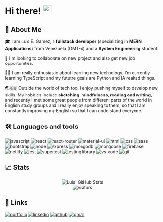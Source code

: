 # Hi there! <img src="https://media.giphy.com/media/hvRJCLFzcasrR4ia7z/giphy.gif" width="29px" height="29px">

## 🚀 About Me

🎓 I am Luis E. Gamez, a **fullstack developer** (specializing in **MERN Applications**) from Venezuela (GMT-4) and a **System Engineering** student.

🎯 I'm looking to collaborate on new project and also get new job opportunities.

👨‍💻 I am really enthusiastic about learning new technology. I’m currently learning TypeScript and my fututre goals are Python and IA realted things.

🌏🇬🇧 Outside the world of tech too, I enjoy pushing myself to develop new skills. My hobbies include **sketching**, **mindfulness**, **reading and writing**, and recently I met some great people from different parts of the world in English study groups and I really enjoy speaking to them, so that I am constantly improving my English so that I can understand everyone.

## 🛠️ Languages and tools

![javascript](https://img.shields.io/badge/JavaScript-323330?style=for-the-badge&logo=javascript&logoColor=F7DF1E)
![react](https://img.shields.io/badge/React-20232A?style=for-the-badge&logo=react&logoColor=61DAFB)
![react-router](https://img.shields.io/badge/React_Router-CA4245?style=for-the-badge&logo=react-router&logoColor=white)
![material-ui](https://img.shields.io/badge/Material_UI-0081CB?style=for-the-badge&logo=mui&logoColor=white)
![html](https://img.shields.io/badge/HTML5-E34F26?style=for-the-badge&logo=html5&logoColor=white)
![css](https://img.shields.io/badge/CSS3-1572B6?style=for-the-badge&logo=css3&logoColor=white)
![sass](https://img.shields.io/badge/SASS-CC6699?style=for-the-badge&logo=sass&logoColor=white)
![bootstrap](https://img.shields.io/badge/Bootstrap-563D7C?style=for-the-badge&logo=bootstrap&logoColor=white)
![node](https://img.shields.io/badge/node-0081CB?style=for-the-badge&logo=node&logoColor=white)
![express](https://img.shields.io/badge/express-319795?style=for-the-badge&logo=express&logoColor=white)
![mongodb](https://img.shields.io/badge/mongodb-323330?style=for-the-badge&logo=mongodb&logoColor=F7DF1E)
![mongoose](https://img.shields.io/badge/Mongoose-C21325?style=for-the-badge&logo=mongoose&logoColor=white)
![firebase](https://img.shields.io/badge/Firebase-ffaa00?style=for-the-badge&logo=Firebase&logoColor=white)
![netlify](https://img.shields.io/badge/Netlify-00C7B7?style=for-the-badge&logo=netlify&logoColor=white)
![jest](https://img.shields.io/badge/Jest-C21325?style=for-the-badge&logo=jest&logoColor=white)
![supertest](https://img.shields.io/badge/Supertest-007ACC?style=for-the-badge&logo=Supertest&logoColor=white)
![testing library](https://img.shields.io/badge/testing_library-FF4785?style=for-the-badge&logo=testing-library&logoColor=white)
![vs-code](https://img.shields.io/badge/VS_Code-007ACC?style=for-the-badge&logo=Visual-Studio-Code&logoColor=white)
![git](https://img.shields.io/badge/Git-007ACC?style=for-the-badge&logo=Git&logoColor=white)

## 📈 Stats

<div align="center">
    <img src="https://github-readme-stats.vercel.app/api?username=luise8&show_icons=true&hide_border=true" alt="Luis' GitHub Stats">
    <br />
    <img src="https://visitor-badge.laobi.icu/badge?page_id=Luise8.Luise8" alt="visitors">
                      
</div>

## 🔗 Links

[![portfolio](https://img.shields.io/badge/Portfolio-5340ff?style=for-the-badge&logo=Google-chrome&logoColor=white)](https://luisegamez.netlify.app/)
[![linkedin](https://img.shields.io/badge/Linked_In-0077B5?style=for-the-badge&logo=LinkedIn&logoColor=white)](https://www.linkedin.com/in/luis-e-gamez-prado/)
[![github](https://img.shields.io/badge/GitHub-000000?style=for-the-badge&logo=GitHub&logoColor=white)](https://github.com/Luise8/)
[![gmail](https://img.shields.io/badge/Gmail-D14836?style=for-the-badge&logo=Gmail&logoColor=white)](mailto:cloudhelio88@gmail.com)
